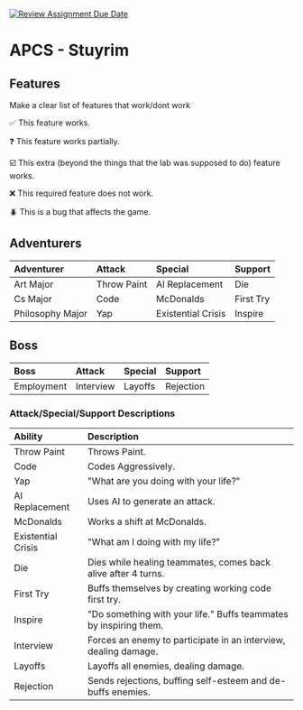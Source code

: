 [![Review Assignment Due Date](https://classroom.github.com/assets/deadline-readme-button-22041afd0340ce965d47ae6ef1cefeee28c7c493a6346c4f15d667ab976d596c.svg)](https://classroom.github.com/a/KprAwj1n)
# APCS - Stuyrim

## Features

Make a clear list of features that work/dont work

:white_check_mark: This feature works.

:question: This feature works partially.

:ballot_box_with_check: This extra (beyond the things that the lab was supposed to do) feature works.

:x: This required feature does not work.

:beetle: This is a bug that affects the game.


## Adventurers
| Adventurer       | Attack            | Special            | Support   |
| :--------------- | :---------------- | :----------------- | :-------- |
| Art Major        | Throw Paint       | AI Replacement     | Die       |
| Cs Major         | Code              | McDonalds          | First Try |
| Philosophy Major | Yap               | Existential Crisis | Inspire   |

## Boss
| Boss       | Attack      | Special     | Support     |
| :--------- | :---------- | :---------- | :---------- |
| Employment | Interview   | Layoffs     | Rejection   |

### Attack/Special/Support Descriptions
| Ability                   | Description                                                           |
| :------------------------ | :-------------------------------------------------------------------- |
| Throw Paint               | Throws Paint.                                                         |
| Code                      | Codes Aggressively.                                                   |
| Yap                       | "What are you doing with your life?"                                  |
| AI Replacement            | Uses AI to generate an attack.                                        |
| McDonalds                 | Works a shift at McDonalds.                                           |
| Existential Crisis        | "What am I doing with my life?"                                       |
| Die                       | Dies while healing teammates, comes back alive after 4 turns.         |
| First Try                 | Buffs themselves by creating working code first try.                  |
| Inspire                   | "Do something with your life." Buffs teammates by inspiring them.     |
| Interview                 | Forces an enemy to participate in an interview, dealing damage.       |
| Layoffs                   | Layoffs all enemies, dealing damage.                                  |
| Rejection                 | Sends rejections, buffing self-esteem and de-buffs enemies.           |
